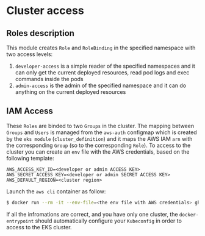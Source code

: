 # Cluster access

## Roles description

This module creates `Role` and `RoleBinding` in the specified namespace with two access levels:

1. `developer-access` is a simple reader of the specified namespaces and it can only get the current deployed resources, read pod logs and exec commands inside the pods
2. `admin-access` is the admin of the specified namespace and it can do anything on the current deployed resources

## IAM Access

These `Roles` are binded to two `Groups` in the cluster. The mapping between `Groups` and `Users` is managed from the `aws-auth` configmap which is created by the `eks module` (`cluster_definition`) and it maps the AWS IAM `arn` with the corresponding `Group` (so to the corresponding `Role`). To access to the cluster you can create an `env` file with the AWS credentials, based on the following template:

```env
AWS_ACCESS_KEY_ID=<developer or admin ACCESS KEY>
AWS_SECRET_ACCESS_KEY=<developer or admin SECRET ACCESS KEY>
AWS_DEFAULT_REGION=<cluster region>
```

Launch the `aws cli` container as follow:

```bash
$ docker run --rm -it --env-file=<the env file with AWS credentials> ghcr.io/sparkfabrik/aws-tools:latest
```

If all the infromations are correct, and you have only one cluster, the `docker-entrypoint` should automatically configure your `Kubeconfig` in order to access to the EKS cluster.
